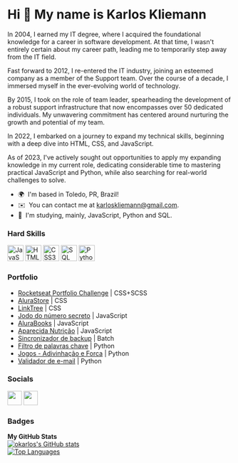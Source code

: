 Hi 👋 My name is Karlos Kliemann
================================

In 2004, I earned my IT degree, where I acquired the foundational knowledge for a career in software development. At that time, I wasn't entirely certain about my career path, leading me to temporarily step away from the IT field.  

Fast forward to 2012, I re-entered the IT industry, joining an esteemed company as a member of the Support team. Over the course of a decade, I immersed myself in the ever-evolving world of technology.  

By 2015, I took on the role of team leader, spearheading the development of a robust support infrastructure that now encompasses over 50 dedicated individuals. My unwavering commitment has centered around nurturing the growth and potential of my team.  

In 2022, I embarked on a journey to expand my technical skills, beginning with a deep dive into HTML, CSS, and JavaScript.  

As of 2023, I've actively sought out opportunities to apply my expanding knowledge in my current role, dedicating considerable time to mastering practical JavaScript and Python, while also searching for real-world challenges to solve.  
*   🌍  I'm based in Toledo, PR, Brazil!
*   ✉️  You can contact me at [karloskliemann@gmail.com](mailto:karloskliemann@gmail.com).
*   🧠  I'm studying, mainly, JavaScript, Python and SQL.

### Hard Skills
<p align="left">
  <a href="https://developer.mozilla.org/en-US/docs/Web/JavaScript" target="_blank" rel="noreferrer"><img src="https://raw.githubusercontent.com/danielcranney/readme-generator/main/public/icons/skills/javascript-colored.svg" width="36" height="36" alt="JavaScript" /></a>
  <a href="https://developer.mozilla.org/en-US/docs/Glossary/HTML5" target="_blank" rel="noreferrer"><img src="https://raw.githubusercontent.com/danielcranney/readme-generator/main/public/icons/skills/html5-colored.svg" width="36" height="36" alt="HTML5" /></a>
  <a href="https://www.w3.org/TR/CSS/#css" target="_blank" rel="noreferrer"><img src="https://raw.githubusercontent.com/danielcranney/readme-generator/main/public/icons/skills/css3-colored.svg" width="36" height="36" alt="CSS3" /></a>
  <a href="https://www.figma.com/" target="_blank" rel="noreferrer"><img src="https://symbols.getvecta.com/stencil_28/61_sql-database-generic.90b41636a8.svg" width="36" height="36" alt="SQL" /></a>
  <a href="https://www.python.org" target="_blank"><img src="https://upload.wikimedia.org/wikipedia/commons/thumb/c/c3/Python-logo-notext.svg/115px-Python-logo-notext.svg.png?20220821155029" width="36" height="36" alt="Python logo" /></a>
</p>

### Portfolio
* [Rocketseat Portfolio Challenge](https://github.com/okarlos/rocketseat-desafio-porfolio) | CSS+SCSS
* [AluraStore](https://github.com/okarlos/alura-store) | CSS
* [LinkTree](https://github.com/okarlos/linktree) | CSS
* [Jodo do número secreto](https://github.com/okarlos/curso-js-n-secreto) | JavaScript
* [AluraBooks](https://github.com/okarlos/AluraBooks) | JavaScript
* [Aparecida Nutrição](https://github.com/okarlos/aparecida-nutricao) | JavaScript
* [Sincronizador de backup](https://github.com/okarlos/sync-backup-por-cliente) | Batch
* [Filtro de palavras chave](https://github.com/okarlos/filtra_backup) | Python
* [Jogos - Adivinhação e Forca](https://github.com/okarlos/adivinha-py) | Python
* [Validador de e-mail](https://github.com/okarlos/valida-email-mailgun) | Python

### Socials
<p align="left">
  <a href="https://www.github.com/okarlos" target="_blank" rel="noreferrer"><img src="https://raw.githubusercontent.com/danielcranney/readme-generator/main/public/icons/socials/github-dark.svg" width="32" height="32" /></a>
  <a href="https://www.linkedin.com/in/okarlos" target="_blank" rel="noreferrer"><img src="https://raw.githubusercontent.com/danielcranney/readme-generator/main/public/icons/socials/linkedin.svg" width="32" height="32" /></a>
</p>

### Badges
<b>My GitHub Stats</b><br>
<a href="http://www.github.com/okarlos">
  <img src="https://github-readme-stats.vercel.app/api?username=okarlos&show_icons=true&hide=&count_private=true&title_color=0891b2&text_color=ffffff&icon_color=0891b2&bg_color=1c1917&hide_border=true&show_icons=true" alt="okarlos's GitHub stats" /></a>
  <br><a href="https://github.com/okarlos" align="left"><img src="https://github-readme-stats.vercel.app/api/top-langs/?username=okarlos&langs_count=10&title_color=0891b2&text_color=ffffff&icon_color=0891b2&bg_color=1c1917&hide_border=true&locale=en&custom_title=Top%20%Languages" alt="Top Languages" /></a>
